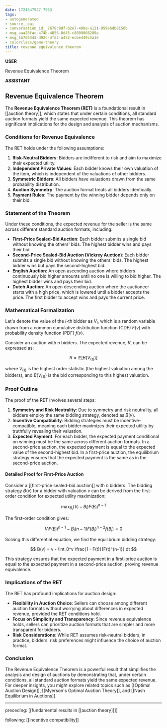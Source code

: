 ```yaml
---
date: 1721547527.7953
tags:
- autogenerated
- source__oai
- conversation_id__7678c9df-b2e7-490a-a121-059ebdb8156b
- msg_aaa28fac-474b-4856-8d45-c8809008289a
- msg_1b7d9343-d92c-4fd2-a452-ecbe449c5a1e
- colorclass/game-theory
title: revenue equivalence theorem
---
```


**USER**

Revenue Equivalence Theorem


**ASSISTANT**

## Revenue Equivalence Theorem

The **Revenue Equivalence Theorem (RET)** is a foundational result in [[auction theory]], which states that under certain conditions, all standard auction formats yield the same expected revenue. This theorem has significant implications for the design and analysis of auction mechanisms.

### Conditions for Revenue Equivalence

The RET holds under the following assumptions:

1. **Risk-Neutral Bidders**: Bidders are indifferent to risk and aim to maximize their expected utility.
2. **Independent Private Values**: Each bidder knows their own valuation of the item, which is independent of the valuations of other bidders.
3. **Symmetric Bidders**: All bidders have valuations drawn from the same probability distribution.
4. **Auction Symmetry**: The auction format treats all bidders identically.
5. **Payment Rules**: The payment by the winning bidder depends only on their bid.

### Statement of the Theorem

Under these conditions, the expected revenue for the seller is the same across different standard auction formats, including:

- **First-Price Sealed-Bid Auction**: Each bidder submits a single bid without knowing the others' bids. The highest bidder wins and pays their bid.
- **Second-Price Sealed-Bid Auction (Vickrey Auction)**: Each bidder submits a single bid without knowing the others' bids. The highest bidder wins but pays the second-highest bid.
- **English Auction**: An open ascending auction where bidders continuously bid higher amounts until no one is willing to bid higher. The highest bidder wins and pays their bid.
- **Dutch Auction**: An open descending auction where the auctioneer starts with a high price, which is lowered until a bidder accepts the price. The first bidder to accept wins and pays the current price.

### Mathematical Formalization

Let's denote the value of the $i$-th bidder as $V_i$, which is a random variable drawn from a common cumulative distribution function (CDF) $F(v)$ with probability density function (PDF) $f(v)$. 

Consider an auction with $n$ bidders. The expected revenue, $R$, can be expressed as:

$$
R = \mathbb{E}[B(V_{(1)})]
$$

where $V_{(1)}$ is the highest order statistic (the highest valuation among the bidders), and $B(V_{(1)})$ is the bid corresponding to this highest valuation.

### Proof Outline

The proof of the RET involves several steps:

1. **Symmetry and Risk Neutrality**: Due to symmetry and risk neutrality, all bidders employ the same bidding strategy, denoted as $B(v)$.
2. **Incentive Compatibility**: Bidding strategies must be incentive-compatible, meaning each bidder maximizes their expected utility by truthfully revealing their valuation.
3. **Expected Payment**: For each bidder, the expected payment conditional on winning must be the same across different auction formats. In a second-price auction, the expected payment is equal to the expected value of the second-highest bid. In a first-price auction, the equilibrium strategy ensures that the expected payment is the same as in the second-price auction.

#### Detailed Proof for First-Price Auction

Consider a [[first-price sealed-bid auction]] with $n$ bidders. The bidding strategy $B(v)$ for a bidder with valuation $v$ can be derived from the first-order condition for expected utility maximization:

$$
\max_{B_i} \left( V_i - B_i \right) F(B_i)^{n-1}
$$

The first-order condition gives:

$$
V_i F(B_i)^{n-1} - B_i (n-1) F(B_i)^{n-2} f(B_i) = 0
$$

Solving this differential equation, we find the equilibrium bidding strategy:

$$
B(v) = v - \int_0^v \frac{1 - F(t)}{F(t)^{n-1}} dt
$$

This strategy ensures that the expected payment in a first-price auction is equal to the expected payment in a second-price auction, proving revenue equivalence.

### Implications of the RET

The RET has profound implications for auction design:

- **Flexibility in Auction Choice**: Sellers can choose among different auction formats without worrying about differences in expected revenue, provided the RET conditions hold.
- **Focus on Simplicity and Transparency**: Since revenue equivalence holds, sellers can prioritize auction formats that are simpler and more transparent for bidders.
- **Risk Considerations**: While RET assumes risk-neutral bidders, in practice, bidders' risk preferences might influence the choice of auction format.

### Conclusion

The Revenue Equivalence Theorem is a powerful result that simplifies the analysis and design of auctions by demonstrating that, under certain conditions, all standard auction formats yield the same expected revenue. For deeper insights, you might explore related topics such as [[Optimal Auction Design]], [[Myerson's Optimal Auction Theory]], and [[Nash Equilibrium in Auctions]].


---

preceding: [[fundamental results in [[auction theory]]]]  


following: [[incentive compatibility]]